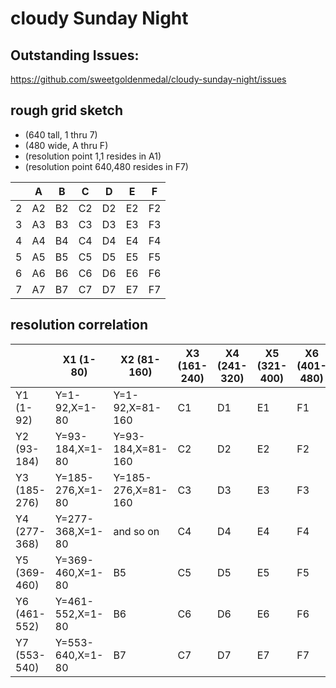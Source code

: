 # cloudy Sunday Night
 
 ## Outstanding Issues:

https://github.com/sweetgoldenmedal/cloudy-sunday-night/issues

 ## rough grid sketch
 * (640 tall, 1 thru 7)
 * (480 wide, A thru F)
 * (resolution point 1,1 resides in A1)
 * (resolution point 640,480 resides in F7)


| 	  |  A  |  B  |  C  |  D  |  E  |  F  |
| --- | --- | --- | --- | --- | --- | --- |
| 2   | A2  | B2  | C2  | D2  | E2  | F2  |
| 3   | A3  | B3  | C3  | D3  | E3  | F3  |
| 4   | A4  | B4  | C4  | D4  | E4  | F4  |
| 5   | A5  | B5  | C5  | D5  | E5  | F5  |
| 6   | A6  | B6  | C6  | D6  | E6  | F6  |
| 7   | A7  | B7  | C7  | D7  | E7  | F7  |

## resolution correlation

|              | X1 (1-80)        | X2 (81-160)        | X3 (161-240)  | X4 (241-320) | X5 (321-400)  | X6 (401-480) |
| --- 				 | ---						  | ---								 | ---					 | --- 					| ---					  | --- 				 |
| Y1 (1-92)    | Y=1-92,X=1-80    | Y=1-92,X=81-160    | C1 | D1 | E1 | F1 |
| Y2 (93-184)  | Y=93-184,X=1-80  | Y=93-184,X=81-160  | C2 | D2 | E2 | F2 |
| Y3 (185-276) | Y=185-276,X=1-80 | Y=185-276,X=81-160 | C3 | D3 | E3 | F3 |
| Y4 (277-368) | Y=277-368,X=1-80 | and so on | C4 | D4 | E4 | F4 |
| Y5 (369-460) | Y=369-460,X=1-80 | B5 | C5 | D5 | E5 | F5 |
| Y6 (461-552) | Y=461-552,X=1-80 | B6 | C6 | D6 | E6 | F6 |
| Y7 (553-540) | Y=553-640,X=1-80 | B7 | C7 | D7 | E7 | F7 |


